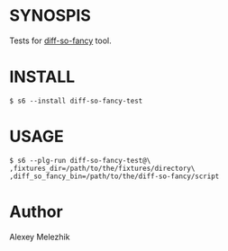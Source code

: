 # SYNOSPIS

Tests for [diff-so-fancy](https://github.com/so-fancy/diff-so-fancy) tool.

# INSTALL

    $ s6 --install diff-so-fancy-test

# USAGE

    $ s6 --plg-run diff-so-fancy-test@\
    ,fixtures_dir=/path/to/the/fixtures/directory\
    ,diff_so_fancy_bin=/path/to/the/diff-so-fancy/script


# Author

Alexey Melezhik


